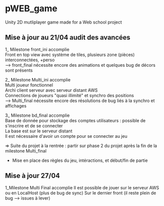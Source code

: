 # pWEB_game
Unity 2D mutliplayer game made for a Web school project

## Mise à jour au 21/04 audit des avancées

1_ Milestone front_ini accomplie  
Front en top view avec système de tiles, plusieurs zone (pièces) interconnectées, +perso  
--> front_final nécessite encore des animations et quelques bug de décors sont présents  
  
2_ Milestone Multi_ini accomplie  
Multi joueur fonctionnel  
Archi client serveur avec serveur distant AWS  
Connections de joueurs "quasi illimité" et synchro des positions  
--> Multi_final nécessite encore des résolutions de bug liés à la synchro et affichages  

3_ Milestone bd_final accomplie  
Base de donnée pour stockage des comptes utilisateurs : possible de s'inscrire et de se connecter  
La base est sur le serveur distant  
Il est nécessaire d'avoir un compte pour se connecter au jeu  

=> Suite du projet à la rentrée : partir sur phase 2 du projet après la fin de la milestone Multi_final  
 - Mise en place des règles du jeu, intéractions, et début/fin de partie  


## Mise à jour 27/04

1_Milestone Multi Final accomplie
Il est possible de jouer sur le serveur AWS ou en LocalHost (plus de bug de sync)
Sur le dernier front (il reste plein de bug --> issues à lever)
